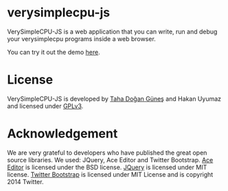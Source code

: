 verysimplecpu-js
================

VerySimpleCPU-JS is a web application that you can write, run and debug your verysimplecpu programs inside a web browser.

You can try it out the demo [here](https://tdgunes.com/verysimplecpu-js/).

License
=======

VerySimpleCPU-JS is developed by [Taha Doğan Güneş](https://tdgunes.com/verysimplecpu-js/) and Hakan Uyumaz and licensed under [GPLv3](https://www.gnu.org/copyleft/gpl.html). 


Acknowledgement
===============

We are very grateful to developers who have published the great open source libraries. We used: JQuery, Ace Editor and Twitter Bootstrap. [Ace Editor](http://ace.c9.io/#nav=about) is licensed under the BSD license. [JQuery](https://jquery.org/license/) is licensed under MIT license. [Twitter Bootstrap](http://getbootstrap.com/getting-started/#license-faqs) is licensed under MIT License and is copyright 2014 Twitter. 
